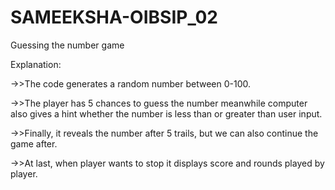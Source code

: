# SAMEEKSHA-OIBSIP_02
Guessing the number game

Explanation:

 ->>The code generates a random number
  between 0-100.

 ->>The player has 5 chances to guess the number 
  meanwhile computer also gives a hint whether 
  the number is less than or greater than user input.

 ->>Finally, it reveals the number after 5 trails, 
  but we can also continue the game after.

 ->>At last, when player wants to stop it displays score 
   and rounds played by player.
